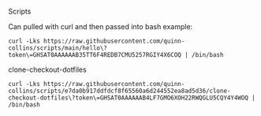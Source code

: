 Scripts

Can pulled with curl and then passed into bash example:
```
curl -Lks https://raw.githubusercontent.com/quinn-collins/scripts/main/hello\?token\=GHSAT0AAAAAAB35TT6F4REDB7CMU5257RGIY4X6COQ | /bin/bash
```

clone-checkout-dotfiles
```
curl -Lks https://raw.githubusercontent.com/quinn-collins/scripts/e7da0b917ddfdcf8f65560a6d244552ea8ad5d36/clone-checkout-dotfiles\?token\=GHSAT0AAAAAAB4LF7GMO6XOH22RWQGLU5CQY4Y4WOQ | /bin/bash
```
